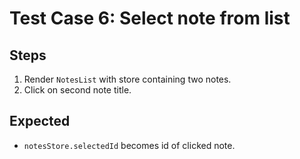 # Test Case 6: Select note from list

## Steps
1. Render `NotesList` with store containing two notes.
2. Click on second note title.

## Expected
- `notesStore.selectedId` becomes id of clicked note.
